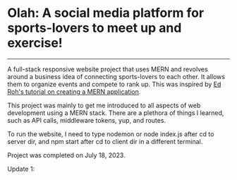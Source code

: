 # Olah: A social media platform for sports-lovers to meet up and exercise!
---

A full-stack responsive website project that uses MERN and revolves around a business idea of connecting sports-lovers to each other. It allows them to organize events and compete to rank up. This was inspired by [Ed Roh's tutorial on creating a MERN application](https://www.youtube.com/watch?v=K8YELRmUb5o&ab_channel=EdRoh).


This project was mainly to get me introduced to all aspects of web development using a MERN stack. There are a plethora of things I learned, such as API calls, middleware tokens, yup, and routes.

To run the website, I need to type nodemon or node index.js after cd to server dir, and npm start after cd to client dir in a different terminal.

Project was completed on July 18, 2023.

Update 1: